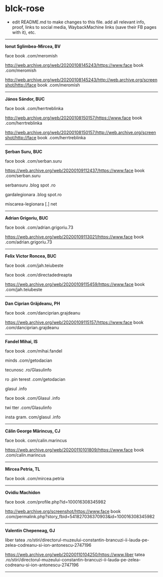 # blck-rose

* edit README.md to make changes to this file. add all relevant info, proof, links to social media, WaybackMachine links (save their FB pages with it), etc.

---

**Ionut Sglimbea-Mircea, BV**

face book .com/meromish

http://web.archive.org/web/20200108145243/https://www.face book .com/meromish

http://web.archive.org/web/20200108145243/http://web.archive.org/screenshot/http://face book .com/meromish

---

**János Sándor, BUC**

face book .com/herrtreblinka

http://web.archive.org/web/20200108150157/https://www.face book .com/herrtreblinka

http://web.archive.org/web/20200108150157/http://web.archive.org/screenshot/http://face book .com/herrtreblinka

---

**Șerban Suru, BUC**

face book .com/serban.suru

https://web.archive.org/web/20200109112437/https://www.face book .com/serban.suru

serbansuru .blog spot .ro

gardalegionara .blog spot.ro

miscarea-legionara [.] net

---

**Adrian Grigoriu, BUC**

face book .com/adrian.grigoriu.73

https://web.archive.org/web/20200109113021/https://www.face book .com/adrian.grigoriu.73

---

**Felix Victor Roncea, BUC**

face book .com/jah.teiubeste

face book .com/directadedreapta

https://web.archive.org/web/20200109115459/https://www.face book .com/jah.teiubeste

---

**Dan Ciprian Grăjdeanu, PH**

face book .com/danciprian.grajdeanu

https://web.archive.org/web/20200109115157/https://www.face book .com/danciprian.grajdeanu

---

**Fandel Mihai, IS**

face book .com/mihai.fandel

minds .com/getodacian

tecunosc .ro/Glasulinfo

ro .pin terest .com/getodacian

glasul .info

face book .com/Glasul .info

twi tter .com/Glasulinfo

insta gram. com/glasul .info

---

**Călin George Mărincuș, CJ**

face book. com/calin.marincus

https://web.archive.org/web/20200110101809/https://www.face book .com/calin.marincus

---

**Mircea Petria, TL**

face book .com/mircea.petria

---

**Ovidiu Machidon**

face book .com/profile.php?id=100016308345982

http://web.archive.org/screenshot/https://www.face book .com/permalink.php?story_fbid=541827036370903&id=100016308345982

---

**Valentin Chepeneag, GJ**

liber tatea .ro/stiri/directorul-muzeului-constantin-brancuzi-ii-lauda-pe-zelea-codreanu-si-ion-antonescu-2747196

https://web.archive.org/web/20200110104250/https://www.liber tatea .ro/stiri/directorul-muzeului-constantin-brancuzi-ii-lauda-pe-zelea-codreanu-si-ion-antonescu-2747196

---
